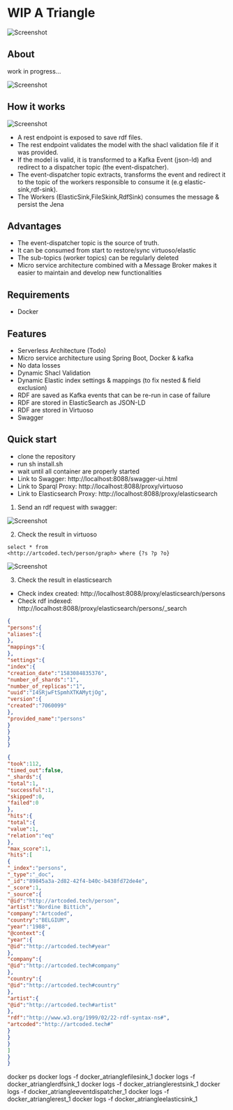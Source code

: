 # WIP A Triangle

  ![Screenshot](./docs/atriangle.png?raw=true)

  ## About
  work in progress...

  ![Screenshot](./docs/starhopper.gif?raw=true?style=center)

  ## How it works

  ![Screenshot](./docs/howitworks.png?raw=true?style=center)

  - A rest endpoint is exposed to save rdf files.
  - The rest endpoint validates the model with the shacl validation file if it was provided.
  - If the model is valid, it is transformed to a Kafka Event (json-ld) and redirect to a dispatcher topic (the event-dispatcher).
  - The event-dispatcher topic extracts, transforms the event and redirect it to the topic of the workers responsible to consume it (e.g elastic-sink,rdf-sink).
  - The Workers (ElasticSink,FileSkink,RdfSink) consumes the message & persist the Jena

  ## Advantages
  - The event-dispatcher topic is the source of truth.
  - It can be consumed from start to restore/sync virtuoso/elastic
  - The sub-topics (worker topics) can be regularly deleted
  - Micro service architecture combined with a Message Broker  makes it easier to maintain and develop new functionalities

  ## Requirements
  - Docker
  ## Features
  - Serverless Architecture (Todo)
  - Micro service architecture using Spring Boot, Docker & kafka
  - No data losses
  - Dynamic Shacl Validation
  - Dynamic Elastic index settings & mappings (to fix nested & field exclusion)
  - RDF are saved as Kafka events that can be re-run in case of failure
  - RDF are stored in ElasticSearch as JSON-LD
  - RDF are stored in Virtuoso
  - Swagger
  ## Quick start
  - clone the repository
  - run sh install.sh
  - wait until all container are properly started
  - Link to Swagger: http://localhost:8088/swagger-ui.html
  - Link to Sparql Proxy: http://localhost:8088/proxy/virtuoso
  - Link to Elasticsearch Proxy: http://localhost:8088/proxy/elasticsearch

  1. Send an rdf request with swagger:

  ![Screenshot](./docs/swagger.png?raw=true)

  2. Check the result in virtuoso

  ```
  select * from
<http://artcoded.tech/person/graph> where {?s ?p ?o}
  ```

  ![Screenshot](./docs/virtuoso.png?raw=true)

  3. Check the result in elasticsearch
  * Check index created: http://localhost:8088/proxy/elasticsearch/persons
  * Check rdf indexed: http://localhost:8088/proxy/elasticsearch/persons/_search
  ```json
  {
  "persons":{
  "aliases":{
  },
  "mappings":{
  },
  "settings":{
  "index":{
  "creation_date":"1583084835376",
  "number_of_shards":"1",
  "number_of_replicas":"1",
  "uuid":"I4SRjwFtSpmhXTKAMytjOg",
  "version":{
  "created":"7060099"
  },
  "provided_name":"persons"
  }
  }
  }
  }
  ```

  ```json
  {
  "took":112,
  "timed_out":false,
  "_shards":{
  "total":1,
  "successful":1,
  "skipped":0,
  "failed":0
  },
  "hits":{
  "total":{
  "value":1,
  "relation":"eq"
  },
  "max_score":1,
  "hits":[
  {
  "_index":"persons",
  "_type":"_doc",
  "_id":"89845a3a-2d82-42f4-b40c-b438fd72de4e",
  "_score":1,
  "_source":{
  "@id":"http://artcoded.tech/person",
  "artist":"Nordine Bittich",
  "company":"Artcoded",
  "country":"BELGIUM",
  "year":"1988",
  "@context":{
  "year":{
  "@id":"http://artcoded.tech#year"
  },
  "company":{
  "@id":"http://artcoded.tech#company"
  },
  "country":{
  "@id":"http://artcoded.tech#country"
  },
  "artist":{
  "@id":"http://artcoded.tech#artist"
  },
  "rdf":"http://www.w3.org/1999/02/22-rdf-syntax-ns#",
  "artcoded":"http://artcoded.tech#"
  }
  }
  }
  ]
  }
  }


  ```
  docker ps
  docker logs -f docker_atrianglefilesink_1
  docker logs -f docker_atrianglerdfsink_1
  docker logs -f docker_atrianglerestsink_1
  docker logs -f docker_atriangleeventdispatcher_1
  docker logs -f docker_atrianglerest_1
  docker logs -f docker_atriangleelasticsink_1
  ```

